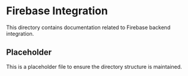 # Firebase Integration

This directory contains documentation related to Firebase backend integration.

## Placeholder

This is a placeholder file to ensure the directory structure is maintained.
